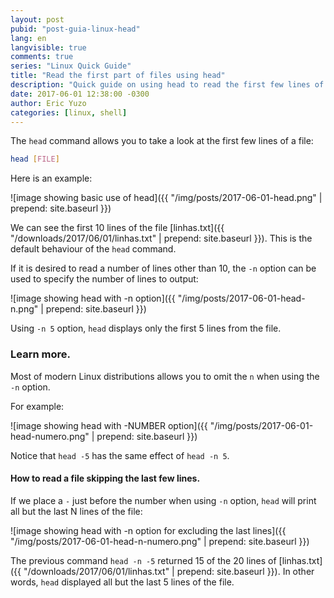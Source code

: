 ```yaml
---
layout: post
pubid: "post-guia-linux-head"
lang: en
langvisible: true
comments: true
series: "Linux Quick Guide"
title: "Read the first part of files using head"
description: "Quick guide on using head to read the first few lines of files."
date: 2017-06-01 12:38:00 -0300
author: Eric Yuzo
categories: [linux, shell]
---
```

The `head` command allows you to take a look at the first few lines of a file:

```bash
head [FILE]
```

Here is an example:

![image showing basic use of head]({{ "/img/posts/2017-06-01-head.png" | prepend: site.baseurl }})

We can see the first 10 lines of the file [linhas.txt]({{ "/downloads/2017/06/01/linhas.txt" | prepend: site.baseurl }}). This is the default behaviour of the `head` command.

If it is desired to read a number of lines other than 10, the `-n` option can be used to specify the number of lines to output:

![image showing head with -n option]({{ "/img/posts/2017-06-01-head-n.png" | prepend: site.baseurl }})

Using `-n 5` option, `head` displays only the first 5 lines from the file.

### Learn more.

Most of modern Linux distributions allows you to omit the `n` when using the `-n` option.

For example:

![image showing head with -NUMBER option]({{ "/img/posts/2017-06-01-head-numero.png" | prepend: site.baseurl }})

Notice that `head -5` has the same effect of `head -n 5`.

#### How to read a file skipping the last few lines.

If we place a `-` just before the number when using `-n` option, `head` will print all but the last N lines of the file:

![image showing head with -n option for excluding the last lines]({{ "/img/posts/2017-06-01-head-n-numero.png" | prepend: site.baseurl }})

The previous command `head -n -5` returned 15 of the 20 lines of [linhas.txt]({{ "/downloads/2017/06/01/linhas.txt" | prepend: site.baseurl }}). In other words, `head` displayed all but the last 5 lines of the file.
